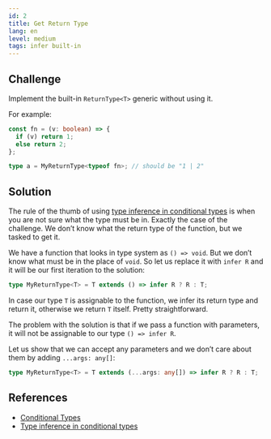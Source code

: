 ```yaml
---
id: 2
title: Get Return Type
lang: en
level: medium
tags: infer built-in
---
```


## Challenge

Implement the built-in `ReturnType<T>` generic without using it.

For example:

```ts
const fn = (v: boolean) => {
  if (v) return 1;
  else return 2;
};

type a = MyReturnType<typeof fn>; // should be "1 | 2"
```

## Solution

The rule of the thumb of using [type inference in conditional types](https://www.typescriptlang.org/docs/handbook/2/conditional-types.html#inferring-within-conditional-types) is when you are not sure what the type must be in.
Exactly the case of the challenge.
We don’t know what the return type of the function, but we tasked to get it.

We have a function that looks in type system as `() => void`.
But we don’t know what must be in the place of `void`.
So let us replace it with `infer R` and it will be our first iteration to the solution:

```ts
type MyReturnType<T> = T extends () => infer R ? R : T;
```

In case our type `T` is assignable to the function, we infer its return type and return it, otherwise we return `T` itself.
Pretty straightforward.

The problem with the solution is that if we pass a function with parameters, it will not be assignable to our type `() => infer R`.

Let us show that we can accept any parameters and we don’t care about them by adding `...args: any[]`:

```ts
type MyReturnType<T> = T extends (...args: any[]) => infer R ? R : T;
```

## References

- [Conditional Types](https://www.typescriptlang.org/docs/handbook/2/conditional-types.html)
- [Type inference in conditional types](https://www.typescriptlang.org/docs/handbook/2/conditional-types.html#inferring-within-conditional-types)
